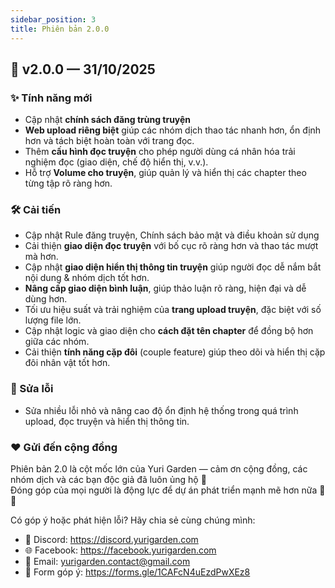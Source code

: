 ```yaml
---
sidebar_position: 3
title: Phiên bản 2.0.0
---
```


## 📅 v2.0.0 — 31/10/2025

### ✨ Tính năng mới
- Cập nhật **chính sách đăng trùng truyện**
- **Web upload riêng biệt** giúp các nhóm dịch thao tác nhanh hơn, ổn định hơn và tách biệt hoàn toàn với trang đọc.
- Thêm **cấu hình đọc truyện** cho phép người dùng cá nhân hóa trải nghiệm đọc (giao diện, chế độ hiển thị, v.v.).
- Hỗ trợ **Volume cho truyện**, giúp quản lý và hiển thị các chapter theo từng tập rõ ràng hơn.

### 🛠 Cải tiến
- Cập nhật Rule đăng truyện, Chính sách bảo mật và điều khoản sử dụng
- Cải thiện **giao diện đọc truyện** với bố cục rõ ràng hơn và thao tác mượt mà hơn.
- Cập nhật **giao diện hiển thị thông tin truyện** giúp người đọc dễ nắm bắt nội dung & nhóm dịch tốt hơn.
- **Nâng cấp giao diện bình luận**, giúp thảo luận rõ ràng, hiện đại và dễ dùng hơn.
- Tối ưu hiệu suất và trải nghiệm của **trang upload truyện**, đặc biệt với số lượng file lớn.
- Cập nhật logic và giao diện cho **cách đặt tên chapter** để đồng bộ hơn giữa các nhóm.
- Cải thiện **tính năng cặp đôi** (couple feature) giúp theo dõi và hiển thị cặp đôi nhân vật tốt hơn.

### 🐞 Sửa lỗi
- Sửa nhiều lỗi nhỏ và nâng cao độ ổn định hệ thống trong quá trình upload, đọc truyện và hiển thị thông tin.

### ❤️ Gửi đến cộng đồng
Phiên bản 2.0 là cột mốc lớn của Yuri Garden — cảm ơn cộng đồng, các nhóm dịch và các bạn độc giả đã luôn ủng hộ 🌸  
Đóng góp của mọi người là động lực để dự án phát triển mạnh mẽ hơn nữa 💪💕

Có góp ý hoặc phát hiện lỗi? Hãy chia sẻ cùng chúng mình:

- 📩 Discord: https://discord.yurigarden.com  
- 🌐 Facebook: https://facebook.yurigarden.com   
- 💌 Email: yurigarden.contact@gmail.com  
- 📝 Form góp ý: https://forms.gle/1CAFcN4uEzdPwXEz8

 